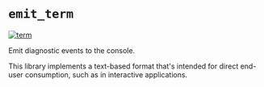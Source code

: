 # `emit_term`

[![term](https://github.com/KodrAus/emit/actions/workflows/term.yml/badge.svg)](https://github.com/KodrAus/emit/actions/workflows/term.yml)

Emit diagnostic events to the console.

This library implements a text-based format that's intended for direct end-user consumption, such as in interactive applications.
